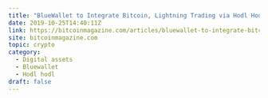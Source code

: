 ```yaml
---
title: "BlueWallet to Integrate Bitcoin, Lightning Trading via Hodl Hodl"
date: 2019-10-25T14:40:11Z
link: https://bitcoinmagazine.com/articles/bluewallet-to-integrate-bitcoin-lightning-trading-via-hodl-hodl?utm_medium=RSS&utm_source=hune
site: bitcoinmagazine.com
topic: crypto
category:
  - Digital assets
  - Bluewallet
  - Hodl hodl
draft: false
---
```

